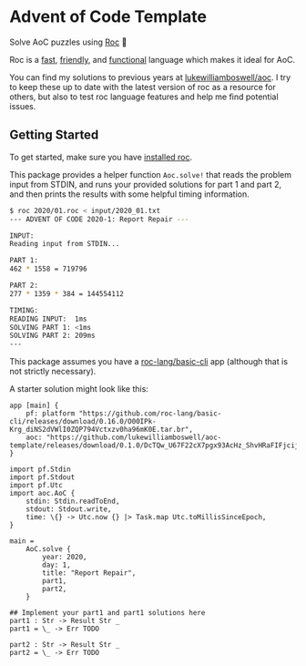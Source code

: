 # Advent of Code Template

Solve AoC puzzles using [Roc](https://www.roc-lang.org) 🤘

Roc is a [fast](https://www.roc-lang.org/fast), [friendly](https://www.roc-lang.org/friendly), and [functional](https://www.roc-lang.org/functional) language which makes it ideal for AoC.

You can find my solutions to previous years at [lukewilliamboswell/aoc](https://github.com/lukewilliamboswell/aoc). I try to keep these up to date with the latest version of roc as a resource for others, but also to test roc language features and help me find potential issues.

## Getting Started

To get started, make sure you have [installed roc](https://www.roc-lang.org/install).

This package provides a helper function `Aoc.solve!` that reads the problem input from STDIN, and runs your provided solutions for part 1 and part 2, and then prints the results with some helpful timing information.

```sh
$ roc 2020/01.roc < input/2020_01.txt
--- ADVENT OF CODE 2020-1: Report Repair ---

INPUT:
Reading input from STDIN...

PART 1:
462 * 1558 = 719796

PART 2:
277 * 1359 * 384 = 144554112

TIMING:
READING INPUT:  1ms
SOLVING PART 1: <1ms
SOLVING PART 2: 209ms
---
```

This package assumes you have a [roc-lang/basic-cli](https://github.com/roc-lang/basic-cli) app (although that is not strictly necessary).

A starter solution might look like this:

```roc
app [main] {
    pf: platform "https://github.com/roc-lang/basic-cli/releases/download/0.16.0/O00IPk-Krg_diNS2dVWlI0ZQP794Vctxzv0ha96mK0E.tar.br",
    aoc: "https://github.com/lukewilliamboswell/aoc-template/releases/download/0.1.0/DcTQw_U67F22cX7pgx93AcHz_ShvHRaFIFjcijF3nz0.tar.br",
}

import pf.Stdin
import pf.Stdout
import pf.Utc
import aoc.AoC {
    stdin: Stdin.readToEnd,
    stdout: Stdout.write,
    time: \{} -> Utc.now {} |> Task.map Utc.toMillisSinceEpoch,
}

main =
    AoC.solve {
        year: 2020,
        day: 1,
        title: "Report Repair",
        part1,
        part2,
    }

## Implement your part1 and part1 solutions here
part1 : Str -> Result Str _
part1 = \_ -> Err TODO

part2 : Str -> Result Str _
part2 = \_ -> Err TODO
```
